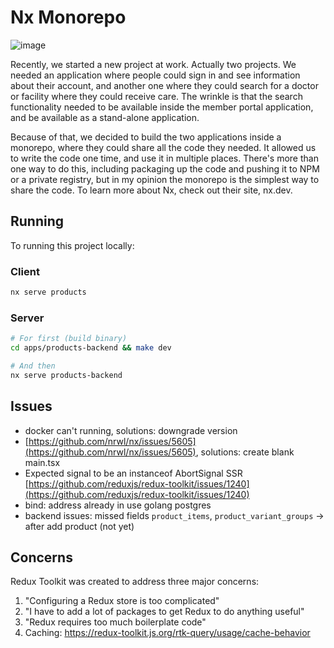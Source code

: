 

# Nx Monorepo
![image](https://miro.medium.com/max/1400/1*czYEm0sqVhiH-kOiltbbxA.png)

Recently, we started a new project at work. Actually two projects. We needed an application where people could sign in and see information about their account, and another one where they could search for a doctor or facility where they could receive care. The wrinkle is that the search functionality needed to be available inside the member portal application, and be available as a stand-alone application. 

Because of that, we decided to build the two applications inside a monorepo, where they could share all the code they needed. It allowed us to write the code one time, and use it in multiple places. There's more than one way to do this, including packaging up the code and pushing it to NPM or a private registry, but in my opinion the monorepo is the simplest way to share the code. To learn more about Nx, check out their site, nx.dev.

## Running
To running this project locally:
### Client
```sh
nx serve products
```
### Server
```sh
# For first (build binary)
cd apps/products-backend && make dev

# And then 
nx serve products-backend
```

## Issues
- docker can't running, solutions: downgrade version
- [https://github.com/nrwl/nx/issues/5605](https://github.com/nrwl/nx/issues/5605), solutions: create blank main.tsx
- Expected signal to be an instanceof AbortSignal SSR [https://github.com/reduxjs/redux-toolkit/issues/1240](https://github.com/reduxjs/redux-toolkit/issues/1240)
- bind: address already in use golang postgres
- backend issues: missed fields `product_items`, `product_variant_groups` -> after add product (not yet)


## Concerns
Redux Toolkit was created to address three major concerns:
1. "Configuring a Redux store is too complicated" 
2. "I have to add a lot of packages to get Redux to do anything useful"
3. "Redux requires too much boilerplate code"
4. Caching: https://redux-toolkit.js.org/rtk-query/usage/cache-behavior
